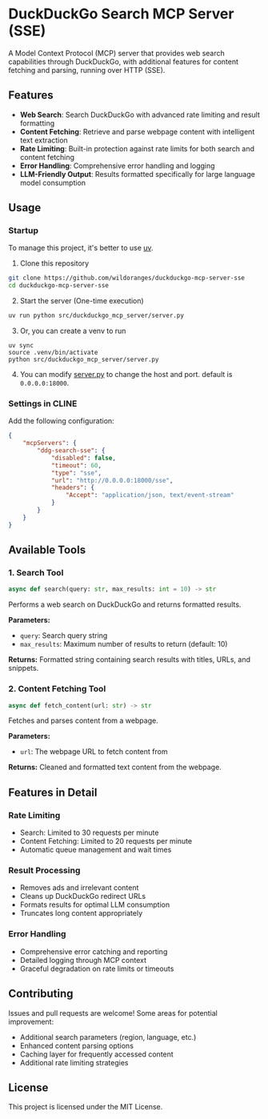 # DuckDuckGo Search MCP Server (SSE)

A Model Context Protocol (MCP) server that provides web search capabilities through DuckDuckGo, with additional features for content fetching and parsing, running over HTTP (SSE).

## Features

- **Web Search**: Search DuckDuckGo with advanced rate limiting and result formatting
- **Content Fetching**: Retrieve and parse webpage content with intelligent text extraction
- **Rate Limiting**: Built-in protection against rate limits for both search and content fetching
- **Error Handling**: Comprehensive error handling and logging
- **LLM-Friendly Output**: Results formatted specifically for large language model consumption

## Usage

### Startup

To manage this project, it's better to use [uv](https://docs.astral.sh/uv/getting-started/installation/).

1. Clone this repository
```bash
git clone https://github.com/wildoranges/duckduckgo-mcp-server-sse
cd duckduckgo-mcp-server-sse
```
2. Start the server (One-time execution)
```bash
uv run python src/duckduckgo_mcp_server/server.py
```
3. Or, you can create a venv to run
```
uv sync
source .venv/bin/activate
python src/duckduckgo_mcp_server/server.py
```
4. You can modify [server.py](src/duckduckgo_mcp_server/server.py) to change the host and port. default is `0.0.0.0:18000`.

### Settings in CLINE

Add the following configuration:

```json
{
    "mcpServers": {
        "ddg-search-sse": {
            "disabled": false,
            "timeout": 60,
            "type": "sse",
            "url": "http://0.0.0.0:18000/sse",
            "headers": {
                "Accept": "application/json, text/event-stream"
            }
        }
    }
}
```

## Available Tools

### 1. Search Tool

```python
async def search(query: str, max_results: int = 10) -> str
```

Performs a web search on DuckDuckGo and returns formatted results.

**Parameters:**
- `query`: Search query string
- `max_results`: Maximum number of results to return (default: 10)

**Returns:**
Formatted string containing search results with titles, URLs, and snippets.

### 2. Content Fetching Tool

```python
async def fetch_content(url: str) -> str
```

Fetches and parses content from a webpage.

**Parameters:**
- `url`: The webpage URL to fetch content from

**Returns:**
Cleaned and formatted text content from the webpage.

## Features in Detail

### Rate Limiting

- Search: Limited to 30 requests per minute
- Content Fetching: Limited to 20 requests per minute
- Automatic queue management and wait times

### Result Processing

- Removes ads and irrelevant content
- Cleans up DuckDuckGo redirect URLs
- Formats results for optimal LLM consumption
- Truncates long content appropriately

### Error Handling

- Comprehensive error catching and reporting
- Detailed logging through MCP context
- Graceful degradation on rate limits or timeouts

## Contributing

Issues and pull requests are welcome! Some areas for potential improvement:

- Additional search parameters (region, language, etc.)
- Enhanced content parsing options
- Caching layer for frequently accessed content
- Additional rate limiting strategies

## License

This project is licensed under the MIT License.
